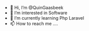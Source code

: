 - 👋 Hi, I’m @QuinGaasbeek
- 👀 I’m interested in Software
- 🌱 I’m currently learning Php Laravel
- 📫 How to reach me ....

